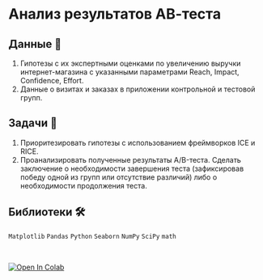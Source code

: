 # Анализ результатов АВ-теста

## Данные 📁

1. Гипотезы с их экспертными оценками по увеличению выручки интернет-магазина с указанными параметрами Reach, Impact, Confidence, Effort.
2. Данные о визитах и заказах в приложении контрольной и тестовой групп.

## Задачи 📝

1. Приоритезировать гипотезы с использованием фреймворков ICE и RICE.
2. Проанализировать полученные результаты A/B-теста. Сделать заключение о необходимости завершения теста (зафиксировав победу одной из групп или отсутствие различий) либо о необходимости продолжения теста.

## Библиотеки 🛠️

`Matplotlib` `Pandas` `Python` `Seaborn` `NumPy` `SciPy` `math`

<br>

<a href="https://colab.research.google.com/github/dsibi/yandex_praktikum_da/blob/main/hypotheses_and_ab_testing/hypotheses_and_ab_testing%20.ipynb" target="_parent"><img src="https://colab.research.google.com/assets/colab-badge.svg" alt="Open In Colab"/></a>